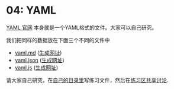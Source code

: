 # 04: YAML 

[YAML 官网](http://yaml.org/) 本身就是一个YAML格式的文件。大家可以自己研究。

我们把同样的数据放在下面三个不同的文件中

- [yaml.md](yaml.md) ([生成网址](https://bigdata-mindstorms.github.io/jekyll-playground/lessons/04/yaml.html))
- [yaml.json](yaml.json) ([生成网址](https://bigdata-mindstorms.github.io/jekyll-playground/lessons/04/yaml.json))
- [yaml.js](yaml.js) ([生成网址](https://bigdata-mindstorms.github.io/jekyll-playground/lessons/04/yaml.js))

请大家自己研究，在[自己的目录里](https://github.com/bigdata-mindstorms/jekyll-playground/tree/gh-pages/public)写练习文件，然后在[练习区共享讨论](https://github.com/bigdata-mindstorms/jekyll-playground/issues/6).


